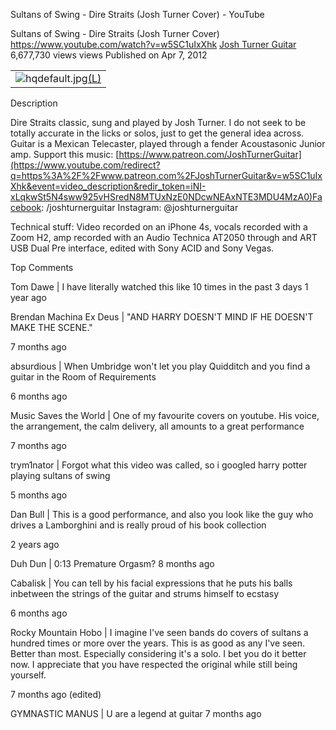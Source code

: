 Sultans of Swing - Dire Straits (Josh Turner Cover) - YouTube

Sultans of Swing - Dire Straits (Josh Turner Cover)
https://www.youtube.com/watch?v=w5SC1uIxXhk
[Josh Turner Guitar](https://www.youtube.com/channel/UC3Wj9aO8VS5ZuXrtWfJf81w)
6,677,730 views views
Published on Apr 7, 2012

|     |
| --- |
| ![hqdefault.jpg](../_resources/88ee0bd49e951b65c7f6687844c7266c.jpg)[(L)](https://www.youtube.com/watch?v=w5SC1uIxXhk) |

Description

Dire Straits classic, sung and played by Josh Turner. I do not seek to be totally accurate in the licks or solos, just to get the general idea across. Guitar is a Mexican Telecaster, played through a fender Acoustasonic Junior amp. Support this music: [https://www.patreon.com/JoshTurnerGuitar](https://www.youtube.com/redirect?q=https%3A%2F%2Fwww.patreon.com%2FJoshTurnerGuitar&v=w5SC1uIxXhk&event=video_description&redir_token=iNI-xLqkwSt5N4sww925vHSredN8MTUxNzE0NDcwNEAxNTE3MDU4MzA0)Facebook: /joshturnerguitar Instagram: @joshturnerguitar

Technical stuff: Video recorded on an iPhone 4s, vocals recorded with a Zoom H2, amp recorded with an Audio Technica AT2050 through and ART USB Dual Pre interface, edited with Sony ACID and Sony Vegas.

Top Comments

Tom Dawe  | I have literally watched this like 10 times in the past 3 days
1 year ago

Brendan Machina Ex Deus  | "AND HARRY DOESN'T MIND IF HE DOESN'T MAKE THE SCENE."

7 months ago

absurdious  | When Umbridge won't let you play Quidditch and you find a guitar in the Room of Requirements

6 months ago

Music Saves the World  | One of my favourite covers on youtube. His voice, the arrangement, the calm delivery, all amounts to a great performance

7 months ago

trym1nator  | Forgot what this video was called, so i googled harry potter playing sultans of swing

5 months ago

Dan Bull  | This is a good performance, and also you look like the guy who drives a Lamborghini and is really proud of his book collection

2 years ago

Duh Dun  | 0:13 Premature Orgasm?
8 months ago

Cabalisk  | You can tell by his facial expressions that he puts his balls inbetween the strings of the guitar and strums himself to ecstasy

6 months ago

Rocky Mountain Hobo  | I imagine I've seen bands do covers of sultans a hundred times or more over the years. This is as good as any I've seen. Better than most. Especially considering it's a solo. I bet you do it better now. I appreciate that you have respected the original while still being yourself.

7 months ago (edited)

GYMNASTIC MANUS  | U are a legend at guitar
7 months ago